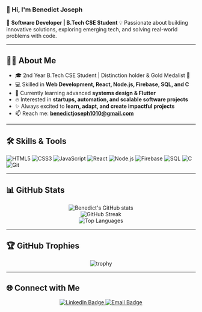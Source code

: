 ### 👋 Hi, I'm Benedict Joseph

🚀 **Software Developer | B.Tech CSE Student**
💡 Passionate about building innovative solutions, exploring emerging tech, and solving real-world problems with code.

---

## 🧑‍💻 About Me

-   🎓 2nd Year B.Tech CSE Student | Distinction holder & Gold Medalist 🏅
-   💻 Skilled in **Web Development, React, Node.js, Firebase, SQL, and C**
-   🌱 Currently learning advanced **systems design & Flutter**
-   🔥 Interested in **startups, automation, and scalable software projects**
-   ✨ Always excited to **learn, adapt, and create impactful projects**
-   📫 Reach me: **benedictjoseph1010@gmail.com**

---

## 🛠️ Skills & Tools
<p align="left">
  <img src="https://img.shields.io/badge/HTML5-E34F26?style=for-the-badge&logo=html5&logoColor=white" alt="HTML5">
  <img src="https://img.shields.io/badge/CSS3-1572B6?style=for-the-badge&logo=css3&logoColor=white" alt="CSS3">
  <img src="https://img.shields.io/badge/JavaScript-F7DF1E?style=for-the-badge&logo=javascript&logoColor=black" alt="JavaScript">
  <img src="https://img.shields.io/badge/React-20232A?style=for-the-badge&logo=react&logoColor=61DAFB" alt="React">
  <img src="https://img.shields.io/badge/Node.js-339933?style=for-the-badge&logo=node.js&logoColor=white" alt="Node.js">
  <img src="https://img.shields.io/badge/Firebase-FFCA28?style=for-the-badge&logo=firebase&logoColor=black" alt="Firebase">
  <img src="https://img.shields.io/badge/SQL-025E8C?style=for-the-badge&logo=database&logoColor=white" alt="SQL">
  <img src="https://img.shields.io/badge/C-00599C?style=for-the-badge&logo=c&logoColor=white" alt="C">
  <img src="https://img.shields.io/badge/Git-F05032?style=for-the-badge&logo=git&logoColor=white" alt="Git">
</p>

---

## 📊 GitHub Stats
<p align="center">
  <img src="https://github-readme-stats.vercel.app/api?username=BenedictJoseph&show_icons=true&theme=radical" alt="Benedict's GitHub stats">
  <br>
  <img src="https://github-readme-streak-stats.herokuapp.com/?user=BenedictJoseph&theme=radical" alt="GitHub Streak">
  <br>
  <img src="https://github-readme-stats.vercel.app/api/top-langs/?username=BenedictJoseph&layout=compact&theme=radical" alt="Top Languages">
</p>

---

## 🏆 GitHub Trophies
<p align="center">
  <img src="https://github-profile-trophy.vercel.app/?username=BenedictJoseph&theme=darkhub&column=4" alt="trophy">
</p>

---

## 🌐 Connect with Me
<p align="center">
  <a href="https://www.linkedin.com/in/benedict-joseph-a6ab59293">
    <img src="https://img.shields.io/badge/LinkedIn-0077B5?style=for-the-badge&logo=linkedin&logoColor=white" alt="LinkedIn Badge">
  </a>
  <a href="mailto:benedictjoseph1010@gmail.com">
    <img src="https://img.shields.io/badge/Email-D14836?style=for-the-badge&logo=gmail&logoColor=white" alt="Email Badge">
  </a>
</p>
